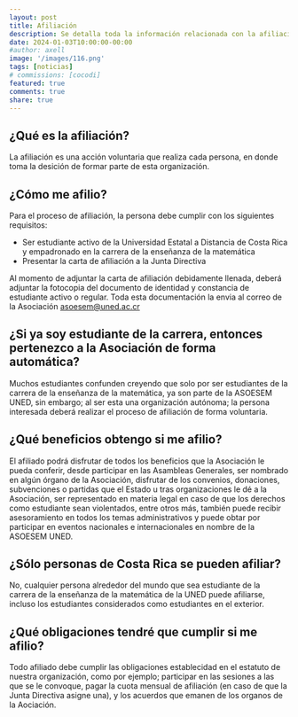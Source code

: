 ```yaml
---
layout: post
title: Afiliación
description: Se detalla toda la información relacionada con la afiliación a la ASOESEM UNED
date: 2024-01-03T10:00:00-00:00
#author: axell
image: '/images/116.png'
tags: [noticias]
# commissions: [cocodi]
featured: true
comments: true
share: true
---
```

## ¿Qué es la afiliación?

La afiliación es una acción voluntaria que realiza cada persona, en donde toma la desición de formar parte de esta organización. 

## ¿Cómo me afilio?

Para el proceso de afiliación, la persona debe cumplir con los siguientes requisitos:
- Ser estudiante activo de la Universidad Estatal a Distancia de Costa Rica y empadronado en la carrera de la enseñanza de la matemática
- Presentar la carta de afiliación a la Junta Directiva

Al momento de adjuntar la carta de afiliación debidamente llenada, deberá adjuntar la fotocopia del documento de identidad y constancia de estudiante activo o regular. 
Toda esta documentación la envia al correo de la Asociación asoesem@uned.ac.cr 

## ¿Si ya soy estudiante de la carrera, entonces pertenezco a la Asociación de forma automática?

Muchos estudiantes confunden creyendo que solo por ser estudiantes de la carrera de la enseñanza de la matemática, ya son parte de la ASOESEM UNED, sin embargo; al ser esta una organización autónoma; la persona interesada deberá realizar el proceso de afiliación de forma voluntaria. 

## ¿Qué beneficios obtengo si me afilio?

El afiliado podrá disfrutar de todos los beneficios que la Asociación le pueda conferir, desde participar en las Asambleas Generales, ser nombrado en algún órgano de la Asociación, disfrutar de los convenios, donaciones, subvenciones o partidas que el Estado u tras organizaciones le dé a la Asociación, ser representado en materia legal en caso de que los derechos como estudiante sean violentados, entre otros más, también puede recibir asesoramiento en todos los temas administrativos y puede obtar por participar en eventos nacionales e internacionales en nombre de la ASOESEM UNED. 

## ¿Sólo personas de Costa Rica se pueden afiliar?

No, cualquier persona alrededor del mundo que sea estudiante de la carrera de la enseñanza de la matemática de la UNED puede afiliarse, incluso los estudiantes considerados como estudiantes en el exterior. 

## ¿Qué obligaciones tendré que cumplir si me afilio?

Todo afiliado debe cumplir las obligaciones establecidad en el estatuto de nuestra organización, como por ejemplo; participar en las sesiones a las que se le convoque, pagar la cuota mensual de afiliación (en caso de que la Junta Directiva asigne una), y los acuerdos que emanen de los organos de la Aociación. 
